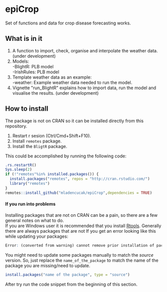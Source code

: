 # epiCrop
Set of functions and data for crop disease forecasting works.
 
## What is in it
1. A function to import, check, organise and interpolate the weather data. (under development)
2. Models:  
-BlightR: PLB model  
-IrishRules: PLB model
3. Template weather data as an example:  
-weather: Example weather data needed to run the model.
4. Vignette "run_BlightR" explains how to import data, run the model and visualise the results. (under development)

## How to install
The package is not on CRAN so it can be installed directly from this repository.
1. Restart r sesion (Ctrl/Cmd+Shift+F10).
2. Install `remotes` package.
3. Install the `BligtR` package. 

This could be accomplished by running the following code:
``` r
.rs.restartR()
Sys.sleep(2)
if (!"remotes"%in% installed.packages()) {
  install.packages("remotes", repos = "http://cran.rstudio.com/")
  library("remotes")
}
remotes::install_github("mladencucak/epiCrop",dependencies = TRUE)
```
#### If you run into problems
Installing packages that are not on CRAN can be a pain, so there are a  few general notes on what to do.  
If you are Windows user it is recommended that you install [Rtools](https://cran.r-project.org/bin/windows/Rtools/).
Generally there are always packages that are not If you get an error looking like this while updating your packages:
``` r
Error: (converted from warning) cannot remove prior installation of package ‘name_of_the_package’
```
You might need to update some packages manually to match the *source* version. So, just replace the `name_of_the_package` to match the name of the package you are missing/need to update.   
``` r
install.packages("name of the package", type = "source")
```
After try run the code snippet from the beginning of this section.
